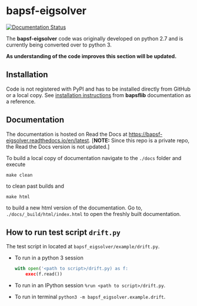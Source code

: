 # bapsf-eigsolver

<!-- [![PyPI](https://img.shields.io/pypi/v/bapsflib.svg)](https://pypi.org/project/bapsflib)
[![License](https://img.shields.io/badge/License-BSD-blue.svg)](./LICENSES/LICENSE.txt)
[![PyPI - Python Version](https://img.shields.io/pypi/pyversions/bapsflib.svg)](https://pypi.org/project/bapsflib)

[![Documentation Status](https://readthedocs.org/projects/bapsflib/badge/)](https://bapsflib.readthedocs.io/en/latest)
[![Build Status](https://img.shields.io/travis/BaPSF/bapsflib/master.svg?label=Travis%20CI)](https://travis-ci.org/BaPSF/bapsflib)
[![Build status](https://ci.appveyor.com/api/projects/status/kuia1r8iiqwiu2gg/branch/master?svg=true)](https://ci.appveyor.com/project/rocco8773/bapsflib/branch/master)
[![codecov](https://codecov.io/gh/BaPSF/bapsflib/branch/master/graph/badge.svg)](https://codecov.io/gh/BaPSF/bapsflib/branch/master)

[![h5py](https://img.shields.io/badge/powered%20by-h5py-%235e9ffa.svg)](https://www.h5py.org/)
-->
[![Documentation Status](https://readthedocs.org/projects/bapsf-eigsolver/badge/)](https://bapsf-eigsolver.readthedocs.io/en/latest)

The **bapsf-eigsolver** code was originally developed on python 2.7 and is 
currently being converted over to python 3.

**As understanding of the code improves this section will be updated.**



## Installation

Code is not registered with PyPI and has to be installed directly from GitHub
or a local copy.  See 
[installation instructions](https://bapsflib.readthedocs.io/en/latest/installation.html) 
from **bapsflib** documentation as a reference.

<!--
**bapsflib** is registered with [PyPI](https://pypi.org/) and can be 
installed with `pip` via

`pip install bapsflib`

To install from source look to installation instructions in 
documentation, 
[here](https://bapsflib.readthedocs.io/en/latest/installation.html).
-->

## Documentation

The documentation is hosted on Read the Docs at 
https://bapsf-eigsolver.readthedocs.io/en/latest. [**NOTE:** Since this repo
is a private repo, the Read the Docs version is not updated.]

To build a local copy of documentation navigate to the `./docs` folder and
execute 

`make clean`

to clean past builds and 

`make html`

to build a new html version of the documentation.  Go to, 
`./docs/_build/html/index.html` to open the freshly built documentation.

## How to run test script `drift.py`

The test script in located at `bapsf_eigsolver/example/drift.py`.

* To run in a python 3 session

   ``` python
   with open('<path to script>/drift.py) as f:
       exec(f.read())
   ```

* To run in an IPython session `%run <path to script>/drift.py`.

* To run in terminal `python3 -m bapsf_eigsolver.example.drift`.